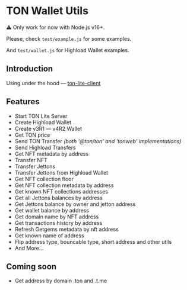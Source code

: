 # TON Wallet Utils

⚠️ Only work for now with Node.js v16+.

Please, check `test/example.js` for some examples.

And `test/wallet.js` for Highload Wallet examples.

## Introduction
Using under the hood — [ton-lite-client](https://www.npmjs.com/package/ton-lite-client)

## Features
- Start TON Lite Server
- Create Highload Wallet
- Create v3R1 — v4R2 Wallet
- Get TON price
- Send TON Transfer *(both '@ton/ton' and 'tonweb' implementations)*
- Send Highload Transfers
- Get NFT metadata by address
- Transfer NFT
- Transfer Jettons
- Transfer Jettons from Highload Wallet
- Get NFT collection floor
- Get NFT collection metadata by address
- Get known NFT collections addresses
- Get all Jettons balances by address
- Get Jettons balance by owner and jetton address
- Get wallet balance by address
- Get domain name by NFT address
- Get transactions history by address
- Refresh Getgems metadata by nft address
- Get known name of address
- Flip address type, bouncable type, short address and other utils
- And More...

## Coming soon
- Get address by domain .ton and .t.me